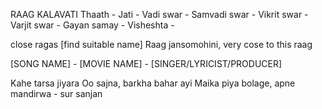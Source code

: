 RAAG KALAVATI
Thaath -
Jati - 
Vadi swar -
Samvadi swar -
Vikrit swar -
Varjit swar -
Gayan samay -
Visheshta - 

close ragas [find suitable name]
Raag jansomohini, very cose to this raag

[SONG NAME] - [MOVIE NAME] - [SINGER/LYRICIST/PRODUCER]

Kahe tarsa jiyara
Oo sajna, barkha bahar ayi
Maika piya bolage, apne mandirwa - sur sanjan  
